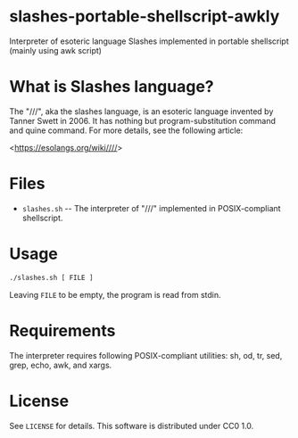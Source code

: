 # slashes-portable-shellscript-awkly
Interpreter of esoteric language Slashes implemented in portable shellscript (mainly using awk script) 

# What is Slashes language?
The "///", aka the slashes language, is an esoteric language
invented by Tanner Swett in 2006. It has nothing but program-substitution command
and quine command.
For more details, see the following article:

<<https://esolangs.org/wiki////>>

# Files
* `slashes.sh` -- The interpreter of "///" implemented in POSIX-compliant shellscript.

# Usage
```sh
./slashes.sh [ FILE ]
```

Leaving `FILE` to be empty, the program is read
from stdin.

# Requirements
The interpreter requires following POSIX-compliant utilities:
sh, od, tr, sed, grep, echo, awk, and xargs.

# License
See `LICENSE` for details. This software is distributed under CC0 1.0.
